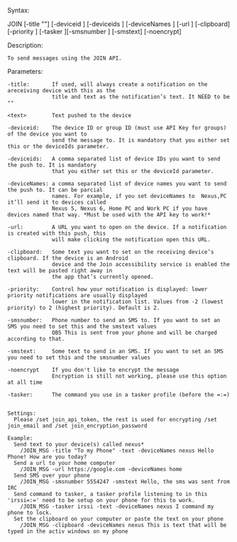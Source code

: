 Syntax:

JOIN [-title "<text>"] [-deviceid <device id>] [-deviceids <device id>] [-deviceNames <text>] [-url <text>] [-clipboard] 
     [-priority <number>] [-tasker <text>][-smsnumber <number>] [-smstext] [-noencrypt] <text>

Description:

    To send messages using the JOIN API.

Parameters:

    -title:       If used, will always create a notification on the areceiving device with this as the 
                  title and text as the notification’s text. It NEED to be ""
    
    <text>        Text pushed to the device

    -deviceid:    The device ID or group ID (must use API Key for groups) of the device you want to 
                  send the message to. It is mandatory that you either set this or the deviceIds parameter.

    -deviceids:   A comma separated list of device IDs you want to send the push to. It is mandatory 
                  that you either set this or the deviceId parameter.

    -deviceNames: a comma separated list of device names you want to send the push to. It can be parcial 
                  names. For example, if you set deviceNames to  Nexus,PC it’ll send it to devices called 
                  Nexus 5, Nexus 6, Home PC and Work PC if you have devices named that way. *Must be used with the API key to work!*

    -url:         A URL you want to open on the device. If a notification is created with this push, this 
                  will make clicking the notification open this URL.

    -clipboard:   Some text you want to set on the receiving device’s clipboard. If the device is an Android 
                  device and the Join accessibility service is enabled the text will be pasted right away in 
                  the app that’s currently opened.

    -priority:    Control how your notification is displayed: lower priority notifications are usually displayed 
                  lower in the notification list. Values from -2 (lowest priority) to 2 (highest priority). Default is 2.

    -smsnumber:   Phone number to send an SMS to. If you want to set an SMS you need to set this and the smstext values
                  OBS This is sent from your phone and will be charged according to that.
    
    -smstext:     Some text to send in an SMS. If you want to set an SMS you need to set this and the smsnumber values

    -noencrypt    If you don't like to encrypt the message 
                  Encryption is still not working, please use this option at all time

    -tasker:      The command you use in a tasker profile (before the =:=)
    
    
    Settings:
      Please /set join_api_token, the rest is used for encrypting /set join_email and /set join_encryption_password
                  
    Example:
      Send text to your device(s) called nexus*
        /JOIN_MSG -title "To my Phone" -text -deviceNames nexus Hello Phone! How are you today?
      Send a url to your home computer
        /JOIN_MSG -url https://google.com -deviceNames home
      Send SMS over your phone 
        /JOIN_MSG -smsnumber 5554247 -smstext Hello, the sms was sent from IRC
      Send command to tasker, a tasker profile listening to in this 'irssi=:=' need to be setup on your phone for this to work.
        /JOIN_MSG -tasker irssi -text -deviceNames nexus I command my phone to lock.
      Set the clipboard on your computer or paste the text on your phone
        /JOIN_MSG -clipboard -deviceNames nexus This is text that will be typed in the activ windows on my phone
      
